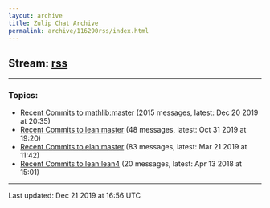 ```yaml
---
layout: archive
title: Zulip Chat Archive
permalink: archive/116290rss/index.html
---
```


## Stream: [rss](http://127.0.0.1:4000/archive/116290rss/index.html)
---

### Topics:

* [Recent Commits to mathlib:master](43016RecentCommitstomathlibmaster.html) (2015 messages, latest: Dec 20 2019 at 20:35)
* [Recent Commits to lean:master](84359RecentCommitstoleanmaster.html) (48 messages, latest: Oct 31 2019 at 19:20)
* [Recent Commits to elan:master](25607RecentCommitstoelanmaster.html) (83 messages, latest: Mar 21 2019 at 11:42)
* [Recent Commits to lean:lean4](57455RecentCommitstoleanlean4.html) (20 messages, latest: Apr 13 2018 at 15:01)

<hr><p>Last updated: Dec 21 2019 at 16:56 UTC</p>